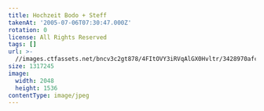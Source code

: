 ```yaml
---
title: Hochzeit Bodo + Steff
takenAt: '2005-07-06T07:30:47.000Z'
rotation: 0
license: All Rights Reserved
tags: []
url: >-
  //images.ctfassets.net/bncv3c2gt878/4FItOVY3iRVqAlGX0Hvltr/3428970afca44509403d1e3ea8c23c3a/hochzeit-bodo--steff_4559741957_o
size: 1317245
image:
  width: 2048
  height: 1536
contentType: image/jpeg
---
```


